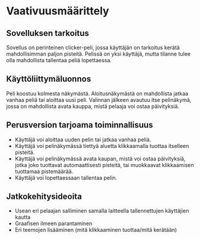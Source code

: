 # Vaativuusmäärittely

## Sovelluksen tarkoitus
Sovellus on perinteinen clicker-peli, jossa käyttäjän on tarkoitus kerätä mahdollisimman paljon pisteitä. Pelissä on yksi käyttäjä, mutta 
tilanne tulee olla mahdollista tallentaa peliä lopettaessa.

## Käyttöliittymäluonnos
Peli koostuu kolmesta näkymästä. Aloitusnäkymästä on mahdollista jatkaa vanhaa peliä tai aloittaa uusi peli. Valinnan jälkeen avautuu itse pelinäkymä,
jossa on mahdollista avata kauppa, mistä pelaaja voi ostaa päivityksiä.

## Perusversion tarjoama toiminnallisuus
- Käyttäjä voi aloittaa uuden pelin tai jatkaa vanhaa peliä.
- Käyttäjä voi pelinäkymässä tiettyä aluetta klikkaamalla tuottaa itselleen pisteitä.
- Käyttäjä voi pelinäkymässä avata kaupan, mistä voi ostaa päivityksiä, jotka joko tuottavat automaattisesti pisteitä,
  tai muokkaavat klikkaamisen tuottamaa pistemäärää.
- Käyttäjä voi lopettaessaan tallentaa pelin.

## Jatkokehitysideoita

- Usean eri pelaajan salliminen samalla laitteella tallennettujen käyttäjien kautta
- Graafisen ilmeen parantaminen
- Eri teemojen lisääminen (mitä klikkaaminen tuottaa/mitä kerätään)
